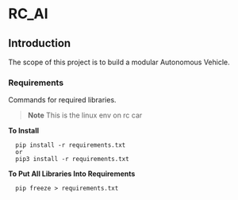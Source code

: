 # RC_AI
## Introduction
The scope of this project is to build a modular Autonomous Vehicle.
### Requirements
Commands for required libraries.
>**Note**
>This is the linux env on rc car

**To Install**
```shell
  pip install -r requirements.txt
  or
  pip3 install -r requirements.txt
```
**To Put All Libraries Into Requirements**
```shell
  pip freeze > requirements.txt
```
